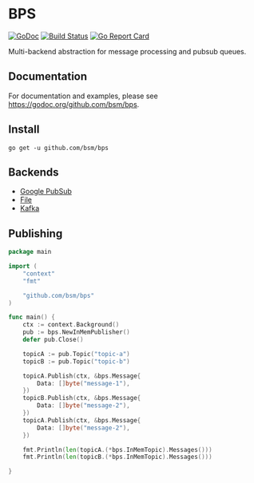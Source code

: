 # BPS

[![GoDoc](https://godoc.org/github.com/bsm/bps?status.svg)](https://godoc.org/github.com/bsm/bps)
[![Build Status](https://travis-ci.org/bsm/bps.svg?branch=master)](https://travis-ci.org/bsm/bps)
[![Go Report Card](https://goreportcard.com/badge/github.com/bsm/bps)](https://goreportcard.com/report/github.com/bsm/bps)

Multi-backend abstraction for message processing and pubsub queues.

## Documentation

For documentation and examples, please see https://godoc.org/github.com/bsm/bps.

## Install

```shell
go get -u github.com/bsm/bps
```

## Backends

* [Google PubSub](https://godoc.org/github.com/bsm/bps/google)
* [File](https://godoc.org/github.com/bsm/bps/file)
* [Kafka](https://godoc.org/github.com/bsm/bps/kafka)

## Publishing

```go
package main

import (
	"context"
	"fmt"

	"github.com/bsm/bps"
)

func main() {
	ctx := context.Background()
	pub := bps.NewInMemPublisher()
	defer pub.Close()

	topicA := pub.Topic("topic-a")
	topicB := pub.Topic("topic-b")

	topicA.Publish(ctx, &bps.Message{
		Data: []byte("message-1"),
	})
	topicB.Publish(ctx, &bps.Message{
		Data: []byte("message-2"),
	})
	topicA.Publish(ctx, &bps.Message{
		Data: []byte("message-2"),
	})

	fmt.Println(len(topicA.(*bps.InMemTopic).Messages()))
	fmt.Println(len(topicB.(*bps.InMemTopic).Messages()))

}
```
